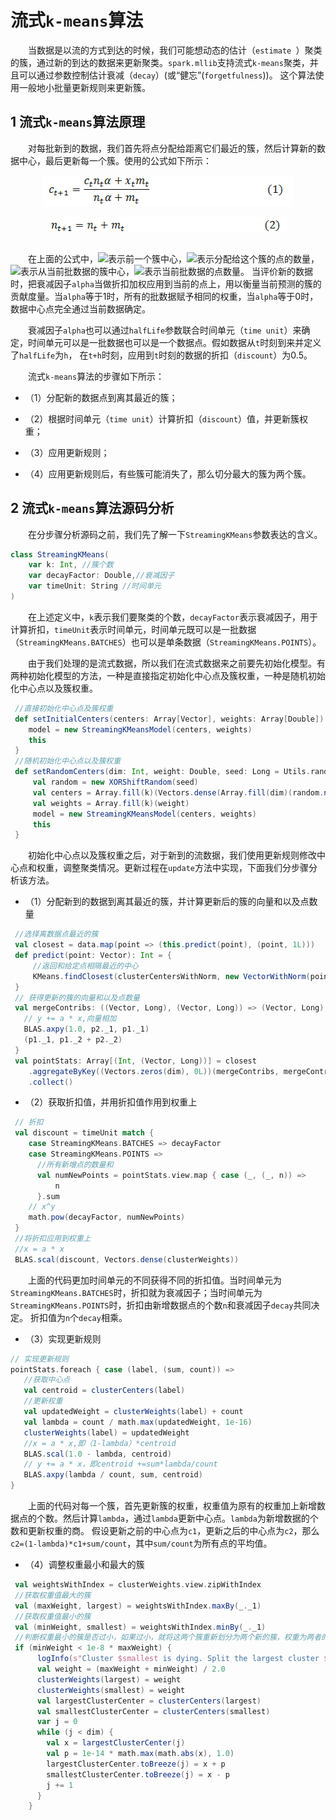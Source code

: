 # 流式`k-means`算法

&emsp;&emsp;当数据是以流的方式到达的时候，我们可能想动态的估计（`estimate `）聚类的簇，通过新的到达的数据来更新聚类。`spark.mllib`支持流式`k-means`聚类，并且可以通过参数控制估计衰减（`decay`）(或“健忘”(`forgetfulness`))。
这个算法使用一般地小批量更新规则来更新簇。

## 1 流式`k-means`算法原理

&emsp;&emsp;对每批新到的数据，我们首先将点分配给距离它们最近的簇，然后计算新的数据中心，最后更新每一个簇。使用的公式如下所示：

<div  align="center"><img src="imgs/streaming-k-means.1.1.png" width = "400" height = "50" alt="1.1" align="center" /></div><br />

<div  align="center"><img src="imgs/streaming-k-means.1.2.png" width = "380" height = "25" alt="1.2" align="center" /></div><br />

&emsp;&emsp;在上面的公式中，<img src="http://www.forkosh.com/mathtex.cgi?{c}_{t}">表示前一个簇中心，<img src="http://www.forkosh.com/mathtex.cgi?{n}_{t}">表示分配给这个簇的点的数量，
<img src="http://www.forkosh.com/mathtex.cgi?{x}_{t}">表示从当前批数据的簇中心，<img src="http://www.forkosh.com/mathtex.cgi?{m}_{t}">表示当前批数据的点数量。
当评价新的数据时，把衰减因子`alpha`当做折扣加权应用到当前的点上，用以衡量当前预测的簇的贡献度量。当`alpha`等于1时，所有的批数据赋予相同的权重，当`alpha`等于0时，数据中心点完全通过当前数据确定。

&emsp;&emsp;衰减因子`alpha`也可以通过`halfLife`参数联合时间单元（`time unit`）来确定，时间单元可以是一批数据也可以是一个数据点。假如数据从`t`时刻到来并定义了`halfLife`为`h`，
在`t+h`时刻，应用到`t`时刻的数据的折扣（`discount`）为0.5。

&emsp;&emsp;流式`k-means`算法的步骤如下所示：

- （1）分配新的数据点到离其最近的簇；

- （2）根据时间单元（`time unit`）计算折扣（`discount`）值，并更新簇权重；

- （3）应用更新规则；

- （4）应用更新规则后，有些簇可能消失了，那么切分最大的簇为两个簇。

## 2 流式`k-means`算法源码分析

&emsp;&emsp;在分步骤分析源码之前，我们先了解一下`StreamingKMeans`参数表达的含义。

```scala
class StreamingKMeans(
    var k: Int, //簇个数
    var decayFactor: Double,//衰减因子
    var timeUnit: String //时间单元
)
```
&emsp;&emsp;在上述定义中，`k`表示我们要聚类的个数，`decayFactor`表示衰减因子，用于计算折扣，`timeUnit`表示时间单元，时间单元既可以是一批数据（`StreamingKMeans.BATCHES`）也可以是单条数据（`StreamingKMeans.POINTS`）。

&emsp;&emsp;由于我们处理的是流式数据，所以我们在流式数据来之前要先初始化模型。有两种初始化模型的方法，一种是直接指定初始化中心点及簇权重，一种是随机初始化中心点以及簇权重。

```scala
 //直接初始化中心点及簇权重
 def setInitialCenters(centers: Array[Vector], weights: Array[Double]): this.type = {
    model = new StreamingKMeansModel(centers, weights)
    this
 }
 //随机初始化中心点以及簇权重
 def setRandomCenters(dim: Int, weight: Double, seed: Long = Utils.random.nextLong): this.type = {
     val random = new XORShiftRandom(seed)
     val centers = Array.fill(k)(Vectors.dense(Array.fill(dim)(random.nextGaussian())))
     val weights = Array.fill(k)(weight)
     model = new StreamingKMeansModel(centers, weights)
     this
 } 
```
&emsp;&emsp;初始化中心点以及簇权重之后，对于新到的流数据，我们使用更新规则修改中心点和权重，调整聚类情况。更新过程在`update`方法中实现，下面我们分步骤分析该方法。

- （1）分配新到的数据到离其最近的簇，并计算更新后的簇的向量和以及点数量

```scala
 //选择离数据点最近的簇
 val closest = data.map(point => (this.predict(point), (point, 1L)))
 def predict(point: Vector): Int = {
     //返回和给定点相隔最近的中心
     KMeans.findClosest(clusterCentersWithNorm, new VectorWithNorm(point))._1
 }
 // 获得更新的簇的向量和以及点数量
 val mergeContribs: ((Vector, Long), (Vector, Long)) => (Vector, Long) = (p1, p2) => {
   // y += a * x,向量相加
   BLAS.axpy(1.0, p2._1, p1._1)
   (p1._1, p1._2 + p2._2)
 }
 val pointStats: Array[(Int, (Vector, Long))] = closest
    .aggregateByKey((Vectors.zeros(dim), 0L))(mergeContribs, mergeContribs)
    .collect()
```

- （2）获取折扣值，并用折扣值作用到权重上

```scala
 // 折扣
 val discount = timeUnit match {
    case StreamingKMeans.BATCHES => decayFactor
    case StreamingKMeans.POINTS =>
      //所有新增点的数量和
      val numNewPoints = pointStats.view.map { case (_, (_, n)) =>
          n
      }.sum
    // x^y
    math.pow(decayFactor, numNewPoints)
 }
 //将折扣应用到权重上
 //x = a * x
 BLAS.scal(discount, Vectors.dense(clusterWeights))
```
&emsp;&emsp;上面的代码更加时间单元的不同获得不同的折扣值。当时间单元为`StreamingKMeans.BATCHES`时，折扣就为衰减因子；当时间单元为`StreamingKMeans.POINTS`时，折扣由新增数据点的个数`n`和衰减因子`decay`共同决定。
折扣值为`n`个`decay`相乘。

- （3）实现更新规则

```scala
// 实现更新规则
pointStats.foreach { case (label, (sum, count)) =>
   //获取中心点
   val centroid = clusterCenters(label)
   //更新权重
   val updatedWeight = clusterWeights(label) + count
   val lambda = count / math.max(updatedWeight, 1e-16)
   clusterWeights(label) = updatedWeight
   //x = a * x,即（1-lambda）*centroid
   BLAS.scal(1.0 - lambda, centroid)
   // y += a * x，即centroid +=sum*lambda/count
   BLAS.axpy(lambda / count, sum, centroid)
}
```
&emsp;&emsp;上面的代码对每一个簇，首先更新簇的权重，权重值为原有的权重加上新增数据点的个数。然后计算`lambda`，通过`lambda`更新中心点。`lambda`为新增数据的个数和更新权重的商。
假设更新之前的中心点为`c1`，更新之后的中心点为`c2`，那么`c2=(1-lambda)*c1+sum/count`，其中`sum/count`为所有点的平均值。

- （4）调整权重最小和最大的簇

```scala
 val weightsWithIndex = clusterWeights.view.zipWithIndex
 //获取权重值最大的簇
 val (maxWeight, largest) = weightsWithIndex.maxBy(_._1)
 //获取权重值最小的簇
 val (minWeight, smallest) = weightsWithIndex.minBy(_._1)
 //判断权重最小的簇是否过小，如果过小，就将这两个簇重新划分为两个新的簇，权重为两者的均值
 if (minWeight < 1e-8 * maxWeight) {
      logInfo(s"Cluster $smallest is dying. Split the largest cluster $largest into two.")
      val weight = (maxWeight + minWeight) / 2.0
      clusterWeights(largest) = weight
      clusterWeights(smallest) = weight
      val largestClusterCenter = clusterCenters(largest)
      val smallestClusterCenter = clusterCenters(smallest)
      var j = 0
      while (j < dim) {
        val x = largestClusterCenter(j)
        val p = 1e-14 * math.max(math.abs(x), 1.0)
        largestClusterCenter.toBreeze(j) = x + p
        smallestClusterCenter.toBreeze(j) = x - p
        j += 1
      }
    }
```